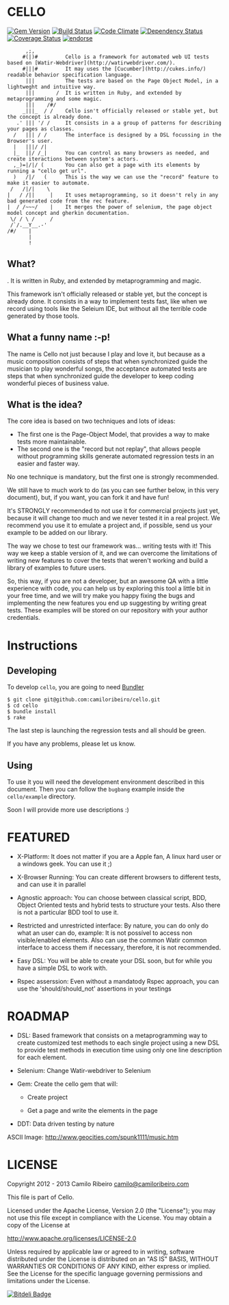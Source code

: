 CELLO  
=====
[![Gem Version](https://badge.fury.io/rb/cello.png)](http://badge.fury.io/rb/cello)
[![Build Status](https://secure.travis-ci.org/camiloribeiro/cello.png)](http://travis-ci.org/camiloribeiro/cello)
[![Code Climate](https://codeclimate.com/github/camiloribeiro/cello.png)](https://codeclimate.com/github/camiloribeiro/cello)
[![Dependency Status](https://gemnasium.com/camiloribeiro/cello.png)](https://gemnasium.com/camiloribeiro/cello)
[![Coverage Status](https://coveralls.io/repos/camiloribeiro/cello/badge.png)](https://coveralls.io/r/camiloribeiro/cello)
[![endorse](https://api.coderwall.com/camiloribeiro/endorsecount.png)](https://coderwall.com/camiloribeiro)


          ,;,
         #(|)#         Cello is a framework for automated web UI tests based on [Watir-Webdriver](http://watirwebdriver.com/).
         #|||#         It may uses the [Cucumber](http://cukes.info/) readable behavior specification language. 
          |||          The tests are based on the Page Object Model, in a lightweght and intuitive way.
          |||       /  It is written in Ruby, and extended by metaprogramming and some magic.
          |||    /#/      
         _|||_  / /    Cello isn't officially released or stable yet, but the concept is already done. 
       .' ||| '/ /     It consists in a a group of patterns for describing your pages as classes. 
      /   ||| / /      The interface is designed by a DSL focussing in the Browser's user. 
      |   |||/ /|
      |_  ||/ /_|      You can control as many browsers as needed, and create iteractions between system's actors.
      ,_)=|/|/ (       You can also get a page with its elements by running a "cello get url". 
      )   /|/   (      This is the way we can use the "record" feature to make it easier to automate.
     /   /|/|    \
    |   / /||     |    It uses metaprogramming, so it doesn't rely in any bad generated code from the rec feature.
    |  / /~~~/    |    It merges the power of selenium, the page object model concept and gherkin documentation.
     \/ / \ /     /
     /`/.__Y__.-'      
    /#/    | 
           |
           !
    
What?
-----
. It is written in Ruby, and extended by metaprogramming and magic.

This framework isn't officially released or stable yet, but the concept is already done. It consists in a way to implement tests fast, like when we record using tools like the Seleium IDE, but without all the terrible code generated by those tools.

What a funny name :-p!
----------------------
The name is Cello not just because I play and love it, but because as a music composition consists of steps that when synchronized guide the musician to play wonderful songs, the acceptance automated tests are steps that when synchronized guide the developer to keep coding wonderful pieces of business value.


What is the idea?
-----------------
The core idea is based on two techniques and lots of ideas:

* The first one is the Page-Object Model, that provides a way to make tests more maintainable.
* The second one is the "record but not replay", that allows people without programming skills generate automated regression tests in an easier and faster way.

No one technique is mandatory, but the first one is strongly recommended.

We still have to much work to do (as you can see further below, in this very document), but, if you want, you can fork it and have fun!

It's STRONGLY recommended to not use it for commercial projects just yet, because it will change too much and we never tested it in a real project. We recommend you use it to emulate a project and, if possible, send us your example to be added on our library.

The way we chose to test our framework was... writing tests with it! This way we keep a stable version of it, and we can overcome the limitations of writing new features to cover the tests that weren't working and build a library of examples to future users. 

So, this way, if you are not a developer, but an awesome QA with a little experience with code, you can help us by exploring this tool a little bit in your free time, and we will try make you happy fixing the bugs and implementing the new features you end up suggesting by writing great tests. These examples will be stored on our repository with your author credentials.


Instructions
==========

Developing
----------
To develop `cello`, you are going to need [Bundler][1] 

    $ git clone git@github.com:camiloribeiro/cello.git
    $ cd cello
    $ bundle install
    $ rake

The last step is launching the regression tests and all should be green.

If you have any problems, please let us know.

[1]: http://gembundler.com

Using
-----

To use it you will need the development environment described in this document. Then you can follow the `bugbang` example inside the `cello/example` directory.

Soon I will provide more use descriptions :)

FEATURED
========

- X-Platform: It does not matter if you are a Apple fan, A linux hard user or a windows geek. You can use it ;)

- X-Browser Running: You can create different browsers to different tests, and can use it in parallel

- Agnostic approach: You can choose between classical script, BDD, Object Oriented tests and hybrid tests to structure your tests. Also there is not a particular BDD tool to use it.

- Restricted and unrestricted interface: By nature, you can do only do what an user can do, example: It is not possível to access non visible/enabled elements. Also can use the common Watir common interface to access them if necessary, therefore, it is not recommended.

- Easy DSL: You will be able to create your DSL soon, but for while you have a simple DSL to work with.

- Rspec asserssion: Even without a mandatody Rspec approach, you can use the 'should/should_not' assertions in your testings


ROADMAP
=======

- DSL: Based framework that consists on a metaprogramming way to create customized test methods to each single project using a new DSL to provide test methods in execution time using only one line description for each element.

- Selenium: Change Watir-webdriver to Selenium

- Gem: Create the cello gem that will:

  * Create project 

  * Get a page and write the elements in the page

- DDT: Data driven testing by nature

ASCII Image: http://www.geocities.com/spunk1111/music.htm

LICENSE
=======

Copyright 2012 - 2013 Camilo Ribeiro camilo@camiloribeiro.com

This file is part of Cello.

Licensed under the Apache License, Version 2.0 (the "License"); you may not use this file except in compliance with the License. You may obtain a copy of the License at

http://www.apache.org/licenses/LICENSE-2.0

Unless required by applicable law or agreed to in writing, software distributed under the License is distributed on an "AS IS" BASIS, WITHOUT WARRANTIES OR CONDITIONS OF ANY KIND, either express or implied. See the License for the specific language governing permissions and limitations under the License.

[![Bitdeli Badge](https://d2weczhvl823v0.cloudfront.net/camiloribeiro/cello/trend.png)](https://bitdeli.com/free "Bitdeli Badge")
